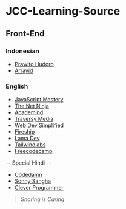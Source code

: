 # JCC-Learning-Source

## Front-End

### Indonesian
- [Prawito Hudoro](https://www.youtube.com/c/prawitohudoro)
- [Arrayid](https://www.youtube.com/c/ArrayID)

### English
- [JavaScript Mastery](https://www.youtube.com/c/JavaScriptMastery)
- [The Net Ninja](https://www.youtube.com/c/TheNetNinja)
- [Academind](https://www.youtube.com/c/Academind)
- [Traversy Media](https://www.youtube.com/c/TraversyMedia)
- [Web Dev Simplified](https://www.youtube.com/c/WebDevSimplified)
- [Fireship](https://www.youtube.com/c/Fireship)
- [Lama Dev](https://www.youtube.com/c/LamaDev)
- [Tailwindlabs](https://www.youtube.com/c/TailwindLabs)
- [Freecodecamp](https://www.youtube.com/c/Freecodecamp)

-- Special Hindi --
- [Codedamn](https://www.youtube.com/c/codedamn)
- [Sonny Sangha](https://www.youtube.com/c/SonnySangha)
- [Clever Programmer](https://www.youtube.com/c/CleverProgrammer)


> *Sharing is Caring*
